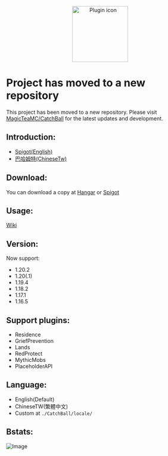 <body>
  <center>
    <img src="https://github.com/NUTT1101/CatchBall/assets/95519633/320e05cc-55cf-4623-93e7-498578462ec9" alt="Plugin icon"width="150" height="150">
  </center>
</body>

Project has moved to a new repository
========================

This project has been moved to a new repository. Please visit [MagicTeaMC/CatchBall](https://github.com/MagicTeaMC/CatchBall) for the latest updates and development.

## Introduction:
- [Spigot(English)](https://www.spigotmc.org/resources/catchball.94867/)
- [巴哈姆特(ChineseTw)](https://forum.gamer.com.tw/C.php?bsn=18673&snA=192726&tnum=2&subbsn=14)

## Download:
You can download a copy at [Hangar](https://hangar.papermc.io/Maoyue_OUO/CatchBall) or [Spigot](https://www.spigotmc.org/resources/catchball.94867/)

## Usage:
[Wiki](https://github.com/NUTT1101/CatchBall/wiki)

## Version:
Now support:
- 1.20.2
- 1.20(.1)
- 1.19.4
- 1.18.2
- 1.17.1
- 1.16.5

## Support plugins:
- Residence
- GriefPrevention
- Lands
- RedProtect
- MythicMobs
- PlaceholderAPI

## Language:
- English(Default)
- ChineseTW(繁體中文)
- Custom at `./CatchBall/locale/`

## Bstats:
![Image](https://bstats.org/signatures/bukkit/CatchBall.svg)

